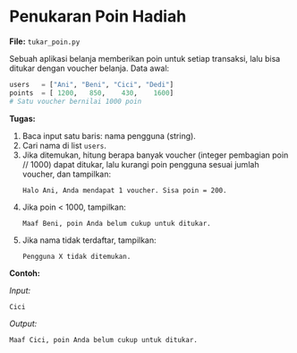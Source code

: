 # Penukaran Poin Hadiah

**File:** `tukar_poin.py`

Sebuah aplikasi belanja memberikan poin untuk setiap transaksi, lalu bisa ditukar dengan voucher belanja. Data awal:

```py
users   = ["Ani", "Beni", "Cici", "Dedi"]
points  = [ 1200,   850,    430,    1600]
# Satu voucher bernilai 1000 poin
```

**Tugas:**

1. Baca input satu baris: nama pengguna (string).
2. Cari nama di list `users`.
3. Jika ditemukan, hitung berapa banyak voucher (integer pembagian poin // 1000) dapat ditukar, lalu kurangi poin pengguna sesuai jumlah voucher, dan tampilkan:
    ```
    Halo Ani, Anda mendapat 1 voucher. Sisa poin = 200.
    ```
4. Jika poin < 1000, tampilkan:
    ```
    Maaf Beni, poin Anda belum cukup untuk ditukar.
    ```
5. Jika nama tidak terdaftar, tampilkan:
    ```
    Pengguna X tidak ditemukan.
    ```

**Contoh:**

_Input:_

```
Cici
```

_Output:_

```
Maaf Cici, poin Anda belum cukup untuk ditukar.
```
